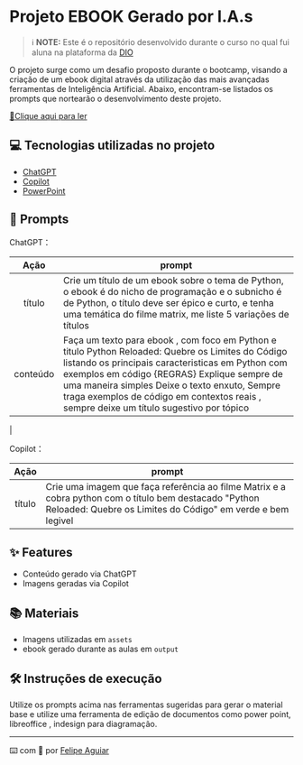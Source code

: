 

# Projeto EBOOK Gerado por I.A.s


 > ℹ️ **NOTE:** Este é o repositório desenvolvido durante o curso no qual fui aluna na plataforma da [DIO](https://dio.me)

O projeto surge como um desafio proposto durante o bootcamp, visando a criação de um ebook digital através da utilização das mais avançadas ferramentas de Inteligência Artificial. Abaixo, encontram-se listados os prompts que nortearão o desenvolvimento deste projeto.

<a href="https://github.com/milrnv/prompts-recipe-to-create-a-ebook/blob/6eee8570a2bb107a23ad4f48b64dd9f003441920/output/python%20reloaded.pdf" title="View PDF now"> 📕Clique aqui para ler</a>

## 💻 Tecnologias utilizadas no projeto

- [ChatGPT](https://chat.openai.com/) 
- [Copilot](https://copilot.microsoft.com/)
- [PowerPoint](https://www.microsoft.com/en/microsoft-365/powerpoint)

## 🧠 Prompts


ChatGPT：

|   Ação   | prompt                                                                                                                                                                                                                                                                         |
| :------: | ------------------------------------------------------------------------------------------------------------------------------------------------------------------------------------------------------------------------------------------------------------------------------ |
|  título  | Crie um título de um ebook sobre o tema de Python, o ebook é do nicho de programação e o subnicho é de Python, o título deve ser épico e curto, e tenha uma temática do filme matrix, me liste 5 variações de títulos                                                      |
| conteúdo | Faça um texto para ebook , com foco em Python e titulo Python Reloaded: Quebre os Limites do Código listando os principais caracteristicas em Python com exemplos em código {REGRAS} Explique sempre de uma maneira simples Deixe o texto enxuto, Sempre traga exemplos de código em contextos reais , sempre deixe um título sugestivo por tópico

 |


Copilot：

|  Ação  | prompt                                                                                 |
| :----: | -------------------------------------------------------------------------------------- |
| título | Crie uma imagem que faça referência ao filme Matrix e a cobra python com o título bem destacado "Python Reloaded: Quebre os Limites do Código" em verde e bem legivel |

## ✨ Features

- Conteúdo gerado via ChatGPT
- Imagens geradas via Copilot

## 📚 Materiais

- Imagens utilizadas em `assets`
- ebook gerado durante as aulas em `output`

## 🛠️ Instruções de execução

Utilize os prompts acima nas ferramentas sugeridas para gerar o material base e utilize uma ferramenta de edição de documentos como power point, libreoffice , indesign para diagramação.


---

⌨️ com 💜 por [Felipe Aguiar](https://github.com/felipeAguiarCode)
